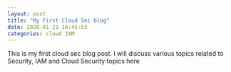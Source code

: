 ```yaml
---
layout: post
title: "My First Cloud Sec blog"
date: 2020-01-21 16:45:53
categories: cloud IAM
---
```


This is my first cloud sec blog post. I will discuss various topics related to Security, IAM and Cloud Security topics here
